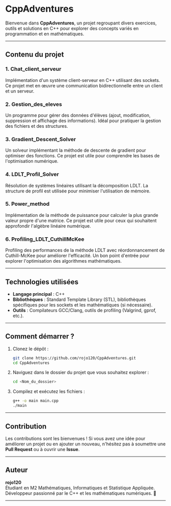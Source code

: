 # CppAdventures

Bienvenue dans **CppAdventures**, un projet regroupant divers exercices, outils et solutions en C++ pour explorer des concepts variés en programmation et en mathématiques.

---

## Contenu du projet

### 1. **Chat_client_serveur**
   Implémentation d'un système client-serveur en C++ utilisant des sockets. Ce projet met en œuvre une communication bidirectionnelle entre un client et un serveur.

### 2. **Gestion_des_eleves**
   Un programme pour gérer des données d'élèves (ajout, modification, suppression et affichage des informations). Idéal pour pratiquer la gestion des fichiers et des structures.

### 3. **Gradient_Descent_Solver**
   Un solveur implémentant la méthode de descente de gradient pour optimiser des fonctions. Ce projet est utile pour comprendre les bases de l'optimisation numérique.

### 4. **LDLT_Profil_Solver**
   Résolution de systèmes linéaires utilisant la décomposition LDLT. La structure de profil est utilisée pour minimiser l'utilisation de mémoire.

### 5. **Power_method**
   Implémentation de la méthode de puissance pour calculer la plus grande valeur propre d'une matrice. Ce projet est utile pour ceux qui souhaitent approfondir l'algèbre linéaire numérique.

### 6. **Profiling_LDLT_CuthillMcKee**
   Profiling des performances de la méthode LDLT avec réordonnancement de Cuthill-McKee pour améliorer l'efficacité. Un bon point d'entrée pour explorer l'optimisation des algorithmes mathématiques.

---

## Technologies utilisées
- **Langage principal** : C++
- **Bibliothèques** : Standard Template Library (STL), bibliothèques spécifiques pour les sockets et les mathématiques (si nécessaire).
- **Outils** : Compilateurs GCC/Clang, outils de profiling (Valgrind, gprof, etc.).

---

## Comment démarrer ?

1. Clonez le dépôt :
   ```bash
   git clone https://github.com/rojo120/CppAdventures.git
   cd CppAdventures
   ```

2. Naviguez dans le dossier du projet que vous souhaitez explorer :
   ```bash
   cd <Nom_du_dossier>
   ```

3. Compilez et exécutez les fichiers :
   ```bash
   g++ -o main main.cpp
   ./main
   ```

---

## Contribution
Les contributions sont les bienvenues ! Si vous avez une idée pour améliorer un projet ou en ajouter un nouveau, n'hésitez pas à soumettre une **Pull Request** ou à ouvrir une **Issue**.

---

## Auteur
**rojo120**  
Étudiant en M2 Mathématiques, Informatiques et Statistique Appliquée.
Développeur passionné par le C++ et les mathématiques numériques. 🚀

---
